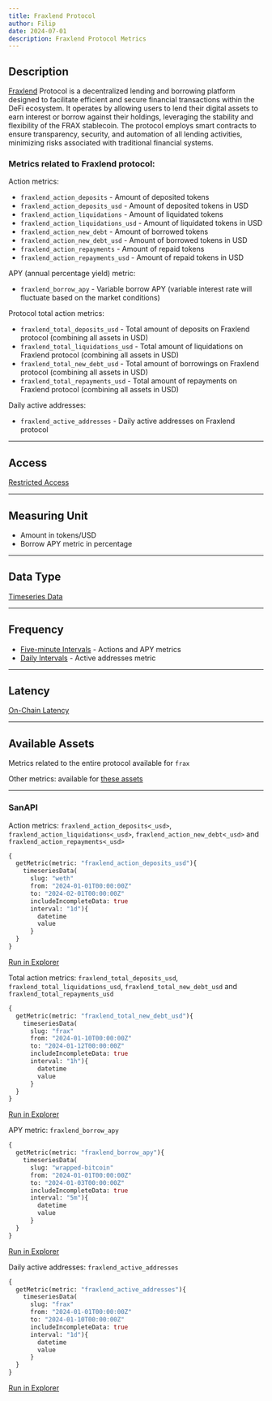 ```yaml
---
title: Fraxlend Protocol
author: Filip
date: 2024-07-01
description: Fraxlend Protocol Metrics
---
```


## Description
[Fraxlend](https://app.frax.finance/fraxlend) Protocol is a decentralized lending and borrowing 
platform designed to facilitate efficient and secure financial transactions within the DeFi 
ecosystem. It operates by allowing users to lend their digital assets to earn interest or borrow 
against their holdings, leveraging the stability and flexibility of the FRAX stablecoin. The 
protocol employs smart contracts to ensure transparency, security, and automation of all lending 
activities, minimizing risks associated with traditional financial systems.

### Metrics related to Fraxlend protocol:

Action metrics:
* `fraxlend_action_deposits` - Amount of deposited tokens
* `fraxlend_action_deposits_usd` - Amount of deposited tokens in USD
* `fraxlend_action_liquidations` - Amount of liquidated tokens
* `fraxlend_action_liquidations_usd` - Amount of liquidated tokens in USD
* `fraxlend_action_new_debt` - Amount of borrowed tokens
* `fraxlend_action_new_debt_usd` - Amount of borrowed tokens in USD
* `fraxlend_action_repayments` - Amount of repaid tokens
* `fraxlend_action_repayments_usd` - Amount of repaid tokens in USD

APY (annual percentage yield) metric:
* `fraxlend_borrow_apy` - Variable borrow APY (variable interest rate will fluctuate based on the market conditions)

Protocol total action metrics:
* `fraxlend_total_deposits_usd` - Total amount of deposits on Fraxlend protocol (combining all assets in USD)
* `fraxlend_total_liquidations_usd` - Total amount of liquidations on Fraxlend protocol (combining all assets in USD)
* `fraxlend_total_new_debt_usd` - Total amount of borrowings on Fraxlend protocol (combining all assets in USD)
* `fraxlend_total_repayments_usd` - Total amount of repayments on Fraxlend protocol (combining all assets in USD)

Daily active addresses:
* `fraxlend_active_addresses` - Daily active addresses on Fraxlend protocol

---

## Access

[Restricted Access](/metrics/details/access#restricted-access)

---

## Measuring Unit

* Amount in tokens/USD
* Borrow APY metric in percentage

---

## Data Type

[Timeseries Data](/metrics/details/data-type#timeseries-data)

---

## Frequency

* [Five-minute Intervals](/metrics/details/frequency#five-minute-frequency) - Actions and APY metrics
* [Daily Intervals](/metrics/details/frequency#daily-frequency) - Active addresses metric

---

## Latency

[On-Chain Latency](/metrics/details/latency#on-chain-latency)

---

## Available Assets

Metrics related to the entire protocol available for `frax`

Other metrics: 
available for [these assets](<https://api.santiment.net/graphiql?query=%7B%0A%20%20getMetric(metric%3A%20%22fraxlend_action_deposits%22)%7B%0A%20%20%20%20metadata%7B%0A%20%20%20%20%20%20availableSlugs%0A%20%20%20%20%7D%0A%20%20%7D%0A%7D>)

---

### SanAPI

Action metrics: `fraxlend_action_deposits<_usd>`, `fraxlend_action_liquidations<_usd>`, 
`fraxlend_action_new_debt<_usd>` and `fraxlend_action_repayments<_usd>`

```graphql
{
  getMetric(metric: "fraxlend_action_deposits_usd"){
    timeseriesData(
      slug: "weth"
      from: "2024-01-01T00:00:00Z"
      to: "2024-02-01T00:00:00Z"
      includeIncompleteData: true
      interval: "1d"){
        datetime
        value
      }
  }
}
```
[Run in Explorer](<https://api.santiment.net/graphiql?query=%7B%0A%20%20getMetric(metric%3A%20%22fraxlend_action_deposits_usd%22)%7B%0A%20%20%20%20timeseriesData(%0A%20%20%20%20%20%20slug%3A%20%22weth%22%0A%20%20%20%20%20%20from%3A%20%222024-01-01T00%3A00%3A00Z%22%0A%20%20%20%20%20%20to%3A%20%222024-02-01T00%3A00%3A00Z%22%0A%20%20%20%20%20%20includeIncompleteData%3A%20true%0A%20%20%20%20%20%20interval%3A%20%221d%22)%7B%0A%20%20%20%20%20%20%20%20datetime%0A%20%20%20%20%20%20%20%20value%0A%20%20%20%20%20%20%7D%0A%20%20%7D%0A%7D>)

Total action metrics: `fraxlend_total_deposits_usd`, `fraxlend_total_liquidations_usd`, 
`fraxlend_total_new_debt_usd` and `fraxlend_total_repayments_usd`

```graphql
{
  getMetric(metric: "fraxlend_total_new_debt_usd"){
    timeseriesData(
      slug: "frax"
      from: "2024-01-10T00:00:00Z"
      to: "2024-01-12T00:00:00Z"
      includeIncompleteData: true
      interval: "1h"){
        datetime
        value
      }
  }
}
```
[Run in Explorer](<https://api.santiment.net/graphiql?query=%7B%0A%20%20getMetric(metric%3A%20%22fraxlend_total_new_debt_usd%22)%7B%0A%20%20%20%20timeseriesData(%0A%20%20%20%20%20%20slug%3A%20%22frax%22%0A%20%20%20%20%20%20from%3A%20%222024-01-10T00%3A00%3A00Z%22%0A%20%20%20%20%20%20to%3A%20%222024-01-12T00%3A00%3A00Z%22%0A%20%20%20%20%20%20includeIncompleteData%3A%20true%0A%20%20%20%20%20%20interval%3A%20%221h%22)%7B%0A%20%20%20%20%20%20%20%20datetime%0A%20%20%20%20%20%20%20%20value%0A%20%20%20%20%20%20%7D%0A%20%20%7D%0A%7D>)

APY metric: `fraxlend_borrow_apy`

```graphql
{
  getMetric(metric: "fraxlend_borrow_apy"){
    timeseriesData(
      slug: "wrapped-bitcoin"
      from: "2024-01-01T00:00:00Z"
      to: "2024-01-03T00:00:00Z"
      includeIncompleteData: true
      interval: "5m"){
        datetime
        value
      }
  }
}
```
[Run in Explorer](<https://api.santiment.net/graphiql?query=%7B%0A%20%20getMetric(metric%3A%20%22fraxlend_borrow_apy%22)%7B%0A%20%20%20%20timeseriesData(%0A%20%20%20%20%20%20slug%3A%20%22wrapped-bitcoin%22%0A%20%20%20%20%20%20from%3A%20%222024-01-01T00%3A00%3A00Z%22%0A%20%20%20%20%20%20to%3A%20%222024-01-03T00%3A00%3A00Z%22%0A%20%20%20%20%20%20includeIncompleteData%3A%20true%0A%20%20%20%20%20%20interval%3A%20%225m%22)%7B%0A%20%20%20%20%20%20%20%20datetime%0A%20%20%20%20%20%20%20%20value%0A%20%20%20%20%20%20%7D%0A%20%20%7D%0A%7D>)

Daily active addresses: `fraxlend_active_addresses`

```graphql
{
  getMetric(metric: "fraxlend_active_addresses"){
    timeseriesData(
      slug: "frax"
      from: "2024-01-01T00:00:00Z"
      to: "2024-01-10T00:00:00Z"
      includeIncompleteData: true
      interval: "1d"){
        datetime
        value
      }
  }
}
```
[Run in Explorer](<https://api.santiment.net/graphiql?query=%7B%0A%20%20getMetric(metric%3A%20%22fraxlend_active_addresses%22)%7B%0A%20%20%20%20timeseriesData(%0A%20%20%20%20%20%20slug%3A%20%22frax%22%0A%20%20%20%20%20%20from%3A%20%222024-01-01T00%3A00%3A00Z%22%0A%20%20%20%20%20%20to%3A%20%222024-01-10T00%3A00%3A00Z%22%0A%20%20%20%20%20%20includeIncompleteData%3A%20true%0A%20%20%20%20%20%20interval%3A%20%221d%22)%7B%0A%20%20%20%20%20%20%20%20datetime%0A%20%20%20%20%20%20%20%20value%0A%20%20%20%20%20%20%7D%0A%20%20%7D%0A%7D>)
